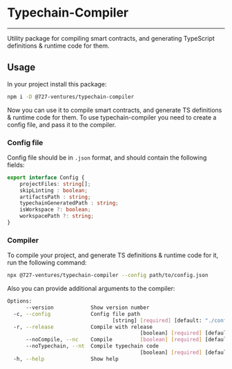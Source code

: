 # Typechain-Compiler

---

Utility package for compiling smart contracts, and generating TypeScript definitions & runtime code for them.

## Usage

In your project install this package:

```bash
npm i -D @727-ventures/typechain-compiler
```

Now you can use it to compile smart contracts, and generate TS definitions & runtime code for them. To use typechain-compiler you need to create a config file, and pass it to the compiler.

### Config file

Config file should be in `.json` format, and should contain the following fields:

```typescript
export interface Config {
	projectFiles: string[];
	skipLinting : boolean;
	artifactsPath : string;
	typechainGeneratedPath : string;
	isWorkspace ?: boolean;
	workspacePath ?: string;
}
```

### Compiler

To compile your project, and generate TS definitions & runtime code for it, run the following command:

```bash
npx @727-ventures/typechain-compiler --config path/to/config.json
```

Also you can provide additional arguments to the compiler:

```bash
Options:
      --version            Show version number                         [boolean]
  -c, --config             Config file path
                                  [string] [required] [default: "./config.json"]
  -r, --release            Compile with release
                                           [boolean] [required] [default: false]
      --noCompile, --nc    Compile         [boolean] [required] [default: false]
      --noTypechain, --nt  Compile typechain code
                                           [boolean] [required] [default: false]
  -h, --help               Show help                                   [boolean]
```